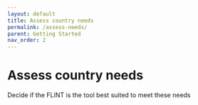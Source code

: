 ```yaml
---
layout: default
title: Assess country needs
permalink: /assess-needs/
parent: Getting Started
nav_order: 2
---
```

# Assess country needs

Decide if the FLINT is the tool best suited to meet these needs